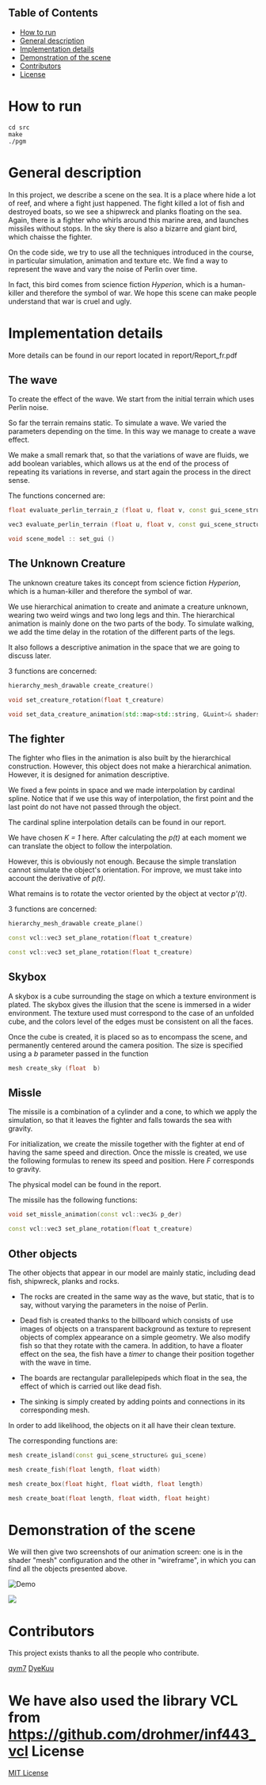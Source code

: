 ## Table of Contents
- [How to run](#how-to-run)
- [General description](#general-description)
- [Implementation details](#implementation-details)
- [Demonstration of the scene](#demonstration-of-the-scene)
- [Contributors](#contributors)
- [License](#license)

How to run
==========
```shell
cd src
make
./pgm
```
General description
=====================

In this project, we describe a scene on the sea. It is a place where
hide a lot of reef, and where a fight just happened. The fight
killed a lot of fish and destroyed boats, so we see a
shipwreck and planks floating on the sea. Again, there is a
fighter who whirls around this marine area, and launches missiles without
stops. In the sky there is also a bizarre and giant bird, which
chaisse the fighter.

On the code side, we try to use all the techniques introduced
in the course, in particular simulation, animation and texture etc. We
find a way to represent the wave and vary the
noise of Perlin over time.

In fact, this bird comes from science fiction *Hyperion*, which is a
human-killer and therefore the symbol of war. We hope this scene
can make people understand that war is cruel and ugly.

Implementation details
=========================
More details can be found in our report located in report/Report_fr.pdf

The wave
--------

To create the effect of the wave. We start from the initial terrain which
uses Perlin noise.

So far the terrain remains static. To simulate a
wave. We varied the parameters depending on the
time. In this
way we manage to create a wave effect.

We make a small remark that, so that the variations of wave are
fluids, we add boolean variables, which allows us at the end of the
process of repeating its variations in reverse, and start again
the process in the direct sense.

The functions concerned are:

```C++
float evaluate_perlin_terrain_z (float u, float v, const gui_scene_structure & gui_scene)

vec3 evaluate_perlin_terrain (float u, float v, const gui_scene_structure & gui_scene)

void scene_model :: set_gui ()
```
The Unknown Creature
--------------------

The unknown creature takes its concept from science fiction *Hyperion*,
which is a human-killer and therefore the symbol of war.

We use hierarchical animation to create and animate a creature
unknown, wearing two weird wings and two long legs and
thin. The hierarchical animation is mainly done on the two
parts of the body. To simulate walking, we add the time delay
in the rotation of the different parts of the legs.

It also follows a descriptive animation in the space that we are going to
discuss later.

3 functions are concerned:

```C++
hierarchy_mesh_drawable create_creature()

void set_creature_rotation(float t_creature)

void set_data_creature_animation(std::map<std::string, GLuint>& shaders)
```
The fighter
-------------

The fighter who flies in the animation is also built by the
hierarchical construction. However, this object does not make a
hierarchical animation. However, it is designed for animation
descriptive.

We fixed a few points in space and we made
interpolation by cardinal spline. Notice that if we use
this way of interpolation, the first point and the last point do not
have not passed through the object.

The cardinal spline interpolation details can be found in our report. 

We have chosen *K = 1* here. After calculating the *p(t)* at each
moment we can translate the object to
follow the interpolation.

However, this is obviously not enough. Because the simple translation
cannot simulate the object's orientation. For
improve, we must take into account the derivative of *p(t)*.

What remains is to rotate the vector oriented by the object at
vector *p'(t)*.

3 functions are concerned:

```C++
hierarchy_mesh_drawable create_plane()

const vcl::vec3 set_plane_rotation(float t_creature)

const vcl::vec3 set_plane_rotation(float t_creature)
```

Skybox
------

A skybox is a cube surrounding the stage on which a texture
environment is plated. The skybox gives the illusion that
the scene is immersed in a wider environment. The texture
used must correspond to the case of an unfolded cube, and the colors
level of the edges must be consistent on all the faces.

Once the cube is created, it is placed so as to encompass the
scene, and permanently centered around the camera position. The
size is specified using a *b* parameter passed in the function

```C++
mesh create_sky (float  b)
```
Missle
------

The missile is a combination of a cylinder and a cone, to which
we apply the simulation, so that it leaves the fighter and falls towards
the sea with gravity.

For initialization, we create the missile together with the fighter at
end of having the same speed and direction. Once the missle is created,
we use the following formulas to renew its speed and
position. Here *F* corresponds to gravity.

The physical model can be found in the report.

The missile has the following functions:

```C++
void set_missle_animation(const vcl::vec3& p_der)

const vcl::vec3 set_plane_rotation(float t_creature)
```
Other objects
-------------

The other objects that appear in our model are mainly
static, including dead fish, shipwreck, planks and
rocks.

- The rocks are created in the same way as the wave, but static,
    that is to say, without varying the parameters in the noise of
    Perlin.

- Dead fish is created thanks to the billboard which consists of
    use images of objects on a transparent background as
    texture to represent objects of complex appearance on a
    simple geometry. We also modify fish so that they
    rotate with the camera. In addition, to have a floater effect on
    the sea, the fish have a *timer* to change their position
    together with the wave in time.

- The boards are rectangular parallelepipeds which float
    in the sea, the effect of which is carried out like dead fish.

- The sinking is simply created by adding points and
    connections in its corresponding mesh.

In order to add likelihood, the objects on it all have their
clean texture.

The corresponding functions are:

```C++
mesh create_island(const gui_scene_structure& gui_scene)

mesh create_fish(float length, float width)

mesh create_box(float hight, float width, float length)

mesh create_boat(float length, float width, float height)
```

Demonstration of the scene
=======================

We will then give two screenshots of our animation screen:
one is in the shader  \"mesh\" configuration and the other in
\"wireframe\", in which you can find all the objects
presented above.

![Demo](https://github.com/DyeKuu/INF443/blob/master/report/screenshot.png)

![](https://github.com/DyeKuu/INF443/blob/master/report/screenshot1.png)

Contributors
============
This project exists thanks to all the people who contribute.

[qym7](https://github.com/qym7)
[DyeKuu](https://github.com/DyeKuu)

We have also used the library VCL from 
https://github.com/drohmer/inf443_vcl
License
==========
[MIT License](https://github.com/DyeKuu/OpenGL-Seawave-Animation-INF443/blob/master/LICENSE)
